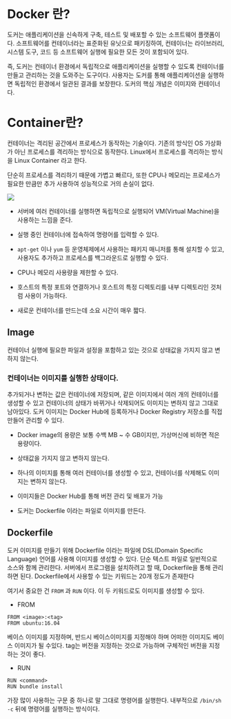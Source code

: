# Docker 란?

도커는 애플리케이션을 신속하게 구축, 테스트 및 배포할 수 있는 소프트웨어 
플랫폼이다.
소프트웨어를 컨테이너라는 표준화된 유닛으로 패키징하여, 컨테이너는 
라이브러리, 시스템 도구, 코드 등 소프트웨어 실행에 필요한 모든 것이 
포함되어 있다.

즉, 도커는 컨테이너 환경에서 독립적으로 애플리케이션을 실행할 수 있도록 
컨테이너를 만들고 관리하는 것을 도와주는 도구이다.
사용자는 도커를 통해 애플리케이션을 실행하면 독립적인 환경에서 일관된 
결과를 보장한다.
도커의 핵심 개념은 이미지와 컨테이너다.

# Container란?
컨테이너는 격리된 공간에서 프로세스가 동작하는 기술이다.
기존의 방식인 OS 가상화가 아닌 프로세스를 격리하는 방식으로 동작한다.
Linux에서 프로세스를 격리하는 방식을 Linux Container 라고 한다.

단순히 프로세스를 격리하기 때문에 가볍고 빠르다, 또한 CPU나 메모리는 
프로세스가 필요한 만큼만 추가 사용하여 성능적으로 거의 손실이 없다.

![](https://velog.velcdn.com/images/minthug94_/post/fe7ad4cf-58d1-46dc-9ca3-41726bc94ddf/image.jpeg)

- 서버에 여러 컨테이너를 실행하면 독립적으로 실행되어 VM(Virtual 
Machine)을 사용하는 느낌을 준다.

- 실행 중인 컨테이너에 접속하여 명령어를 입력할 수 있다.

- <code>apt-get</code> 이나 <code>yum</code> 등 운영체제에서 사용하는 
패키지 매니저를 통해 설치할 수 있고, 사용자도 추가하고 프로세스를 
백그라운드로 실행할 수 있다.

- CPU나 메모리 사용량을 제한할 수 있다.

- 호스트의 특정 포트와 연결하거나 호스트의 특정 디렉토리를 내부 디렉토리인 
것처럼 사용이 가능하다.

- 새로운 컨테이너를 만드는데 소요 시간이 매우 짧다.

## Image
컨테이너 실행에 필요한 파일과 설정을 포함하고 있는 것으로 상태값을 가지지 
않고 변하지 않는다.
### 컨테이너는 이미지를 실행한 상태이다.
추가되거나 변하는 값은 컨테이너에 저장되며, 같은 이미지에서 여러 개의 
컨테이너를 생성할 수 있고
컨테이너의 상태가 바뀌거나 삭제되어도 이미지는 변하지 않고 그대로 
남아있다.
도커 이미지는 Docker Hub에 등록하거나 Docker Registry 저장소를 직접 만들어 
관리할 수 있다.

- Docker image의 용량은 보통 수백 MB ~ 수 GB이지만, 가상머신에 비하면 적은 
용량이다.

- 상태값을 가지지 않고 변하지 않는다.

- 하나의 이미지를 통해 여러 컨테이너를 생성할 수 있고, 컨테이너를 삭제해도 
이미지는 변하지 않는다.

- 이미지들은 Docker Hub를 통해 버전 관리 및 배포가 가능

- 도커는 Dockerfile 이라는 파일로 이미지를 만든다.

## Dockerfile
도커 이미지를 만들기 위해 Dockerfile 이라는 파일에 DSL(Domain Specific 
Language) 언어를 사용해 이미지를 생성할 수 있다. 단순 텍스트 파일로 
일반적으로 소스와 함께 관리한다.
서버에서 프로그램을 설치하려고 할 때, Dockerfile을 통해 관리하면 된다.
Dockerfile에서 사용할 수 있는 키워드는 20개 정도가 존재한다

여기서 중요한 건 <code>FROM</code> 과 <code>RUN</code> 이다.
이 두 키워드로도 이미지를 생성할 수 있다.

- FROM
```
FROM <image>:<tag>
FROM ubuntu:16.04
```

베이스 이미지를 지정하며, 반드시 베이스이미지를 지정해야 하며 어떠한 
이미지도 베이스 이미지가 될 수있다.
tag는 버전을 지정하는 것으로 가능하며 구체적인 버전을 지정하는 것이 좋다.

- RUN
```
RUN <command>
RUN bundle install
```

가장 많이 사용하는 구문 중 하나로 말 그대로 명령어를 실행한다.
내부적으로 <code>/bin/sh -c</code> 뒤에 명령어를 실행하는 방식이다.


